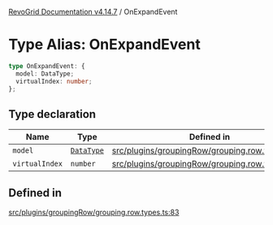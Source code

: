 [RevoGrid Documentation v4.14.7](README.md) / OnExpandEvent

# Type Alias: OnExpandEvent

```ts
type OnExpandEvent: {
  model: DataType;
  virtualIndex: number;
};
```

## Type declaration

| Name | Type | Defined in |
| ------ | ------ | ------ |
| `model` | [`DataType`](TypeAlias.DataType.md) | [src/plugins/groupingRow/grouping.row.types.ts:84](https://github.com/revolist/revogrid/blob/1dd2182aeba2c7ed876161836e4edd5b0fccb479/src/plugins/groupingRow/grouping.row.types.ts#L84) |
| `virtualIndex` | `number` | [src/plugins/groupingRow/grouping.row.types.ts:85](https://github.com/revolist/revogrid/blob/1dd2182aeba2c7ed876161836e4edd5b0fccb479/src/plugins/groupingRow/grouping.row.types.ts#L85) |

## Defined in

[src/plugins/groupingRow/grouping.row.types.ts:83](https://github.com/revolist/revogrid/blob/1dd2182aeba2c7ed876161836e4edd5b0fccb479/src/plugins/groupingRow/grouping.row.types.ts#L83)
